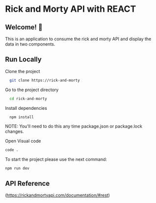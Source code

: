 # Rick and Morty API with REACT

## Welcome! 👋

This is an application to consume the rick and morty API and display the data in two components.

## Run Locally

Clone the project

```bash
  git clone https://rick-and-morty
```

Go to the project directory

```bash
  cd rick-and-morty
```

Install dependencies

```bash
  npm install
```

NOTE: You'll need to do this any time package.json or package.lock changes.

Open Visual code 
 
 ```bash
 code .
```

To start the project please use the next command:
```
npm run dev
```

## API Reference
(https://rickandmortyapi.com/documentation/#rest)
